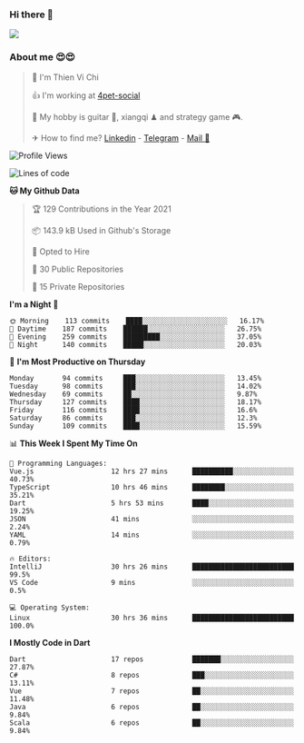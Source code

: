 ### Hi there 👋
![](https://media1.tenor.com/images/9aa4aee77151757a310fcdb4b8fd2a0a/tenor.gif?itemid=12671405)

### About me 😍😍

> 🙎 I'm Thien Vi Chi
> 
> 👍 I'm working at [4pet-social](https://github.com/4pet-social)
>
> 🥞 My hobby is guitar 🎸, xiangqi ♟ and strategy game 🎮.
> 
> ✈ How to find me? [Linkedin](https://www.linkedin.com/in/tvc12/) - [Telegram](https://t.me/yeutham212) - [Mail 📧](mailto:meomeocf98@gmail.com)
> 

<!--START_SECTION:waka-->
![Profile Views](http://img.shields.io/badge/Profile%20Views-5-blue)

![Lines of code](https://img.shields.io/badge/From%20Hello%20World%20I%27ve%20Written-729987%20lines%20of%20code-blue)

**🐱 My Github Data** 

> 🏆 129 Contributions in the Year 2021
 > 
> 📦 143.9 kB Used in Github's Storage 
 > 
> 💼 Opted to Hire
 > 
> 📜 30 Public Repositories 
 > 
> 🔑 15 Private Repositories  
 > 
**I'm a Night 🦉** 

```text
🌞 Morning    113 commits    ████░░░░░░░░░░░░░░░░░░░░░   16.17% 
🌆 Daytime    187 commits    ██████░░░░░░░░░░░░░░░░░░░   26.75% 
🌃 Evening    259 commits    █████████░░░░░░░░░░░░░░░░   37.05% 
🌙 Night      140 commits    █████░░░░░░░░░░░░░░░░░░░░   20.03%

```
📅 **I'm Most Productive on Thursday** 

```text
Monday       94 commits     ███░░░░░░░░░░░░░░░░░░░░░░   13.45% 
Tuesday      98 commits     ███░░░░░░░░░░░░░░░░░░░░░░   14.02% 
Wednesday    69 commits     ██░░░░░░░░░░░░░░░░░░░░░░░   9.87% 
Thursday     127 commits    ████░░░░░░░░░░░░░░░░░░░░░   18.17% 
Friday       116 commits    ████░░░░░░░░░░░░░░░░░░░░░   16.6% 
Saturday     86 commits     ███░░░░░░░░░░░░░░░░░░░░░░   12.3% 
Sunday       109 commits    ████░░░░░░░░░░░░░░░░░░░░░   15.59%

```


📊 **This Week I Spent My Time On** 

```text
💬 Programming Languages: 
Vue.js                   12 hrs 27 mins      ██████████░░░░░░░░░░░░░░░   40.73% 
TypeScript               10 hrs 46 mins      ████████░░░░░░░░░░░░░░░░░   35.21% 
Dart                     5 hrs 53 mins       ████░░░░░░░░░░░░░░░░░░░░░   19.25% 
JSON                     41 mins             ░░░░░░░░░░░░░░░░░░░░░░░░░   2.24% 
YAML                     14 mins             ░░░░░░░░░░░░░░░░░░░░░░░░░   0.79%

🔥 Editors: 
IntelliJ                 30 hrs 26 mins      █████████████████████████   99.5% 
VS Code                  9 mins              ░░░░░░░░░░░░░░░░░░░░░░░░░   0.5%

💻 Operating System: 
Linux                    30 hrs 36 mins      █████████████████████████   100.0%

```

**I Mostly Code in Dart** 

```text
Dart                     17 repos            ███████░░░░░░░░░░░░░░░░░░   27.87% 
C#                       8 repos             ███░░░░░░░░░░░░░░░░░░░░░░   13.11% 
Vue                      7 repos             ██░░░░░░░░░░░░░░░░░░░░░░░   11.48% 
Java                     6 repos             ██░░░░░░░░░░░░░░░░░░░░░░░   9.84% 
Scala                    6 repos             ██░░░░░░░░░░░░░░░░░░░░░░░   9.84%

```



<!--END_SECTION:waka-->